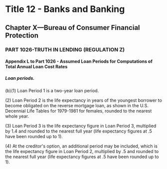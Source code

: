 
# Title 12 - Banks and Banking
## Chapter X—Bureau of Consumer Financial Protection
### PART 1026-TRUTH IN LENDING (REGULATION Z)
#### Appendix L to Part 1026 - Assumed Loan Periods for Computations of Total Annual Loan Cost Rates
##### Loan periods.

(b)(1) Loan Period 1 is a two-year loan period.

(2) Loan Period 2 is the life expectancy in years of the youngest borrower to become obligated on the reverse mortgage loan, as shown in the U.S. Decennial Life Tables for 1979-1981 for females, rounded to the nearest whole year.

(3) Loan Period 3 is the life expectancy figure in Loan Period 3, multiplied by 1.4 and rounded to the nearest full year (life expectancy figures at .5 have been rounded up to 1).

(4) At the creditor's option, an additional period may be included, which is the life expectancy figure in Loan Period 2, multiplied by .5 and rounded to the nearest full year (life expectancy figures at .5 have been rounded up to 1).

